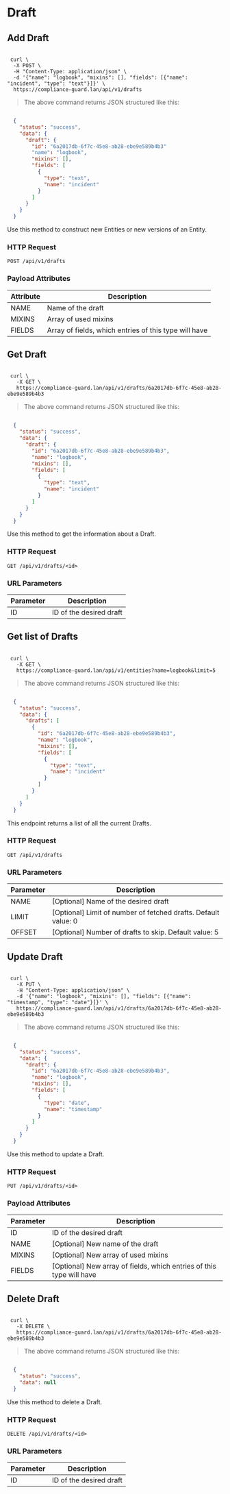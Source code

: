 # Draft



## Add Draft

```shell

 curl \
  -X POST \
  -H "Content-Type: application/json" \
  -d '{"name": "logbook", "mixins": [], "fields": [{"name": "incident", "type": "text"}]}' \
  https://compliance-guard.lan/api/v1/drafts

```

> The above command returns JSON structured like this:

```json

  {
    "status": "success",
    "data": {
      "draft": {
        "id": "6a2017db-6f7c-45e8-ab28-ebe9e589b4b3"
        "name": "logbook",
        "mixins": [],
        "fields": [
          {
            "type": "text",
            "name": "incident"
          }
        ]
      }
    }
  }

```

Use this method to construct new Entities or new versions of an Entity.

### HTTP Request

`POST /api/v1/drafts`

### Payload Attributes

| Attribute | Description |
|-----------|-------------|
| NAME    | Name of the draft      |
| MIXINS   | Array of used mixins      |
| FIELDS   | Array of fields, which entries of this type will have      |




## Get Draft

```shell

 curl \
   -X GET \
   https://compliance-guard.lan/api/v1/drafts/6a2017db-6f7c-45e8-ab28-ebe9e589b4b3

```

> The above command returns JSON structured like this:

```json

  {
    "status": "success",
    "data": {
      "draft": {
        "id": "6a2017db-6f7c-45e8-ab28-ebe9e589b4b3",
        "name": "logbook",
        "mixins": [],
        "fields": [
          {
            "type": "text",
            "name": "incident"
          }
        ]
      }
    }
  }

```

Use this method to get the information about a Draft.

### HTTP Request

`GET /api/v1/drafts/<id>`

### URL Parameters

| Parameter | Description |
|-----------|-------------|
| ID    | ID of the desired draft      |





## Get list of Drafts

```shell

 curl \
   -X GET \
   https://compliance-guard.lan/api/v1/entities?name=logbook&limit=5

```

> The above command returns JSON structured like this:

```json

  {
    "status": "success",
    "data": {
      "drafts": [
        {
          "id": "6a2017db-6f7c-45e8-ab28-ebe9e589b4b3",
          "name": "logbook",
          "mixins": [],
          "fields": [
            {
              "type": "text",
              "name": "incident"
            }
          ]
        }
      ]
    }
  }

```

This endpoint returns a list of all the current Drafts.

### HTTP Request

`GET /api/v1/drafts`

### URL Parameters

| Parameter | Description |
|-----------|--------|
| NAME    | [Optional] Name of the desired draft
| LIMIT    | [Optional] Limit of number of fetched drafts. Default value: 0
| OFFSET    | [Optional] Number of drafts to skip. Default value: 5




## Update Draft

```shell

 curl \
   -X PUT \
   -H "Content-Type: application/json" \
   -d '{"name": "logbook", "mixins": [], "fields": [{"name": "timestamp", "type": "date"}]}' \
   https://compliance-guard.lan/api/v1/drafts/6a2017db-6f7c-45e8-ab28-ebe9e589b4b3

```

> The above command returns JSON structured like this:

```json

  {
    "status": "success",
    "data": {
      "draft": {
        "id": "6a2017db-6f7c-45e8-ab28-ebe9e589b4b3",
        "name": "logbook",
        "mixins": [],
        "fields": [
          {
            "type": "date",
            "name": "timestamp"
          }
        ]
      }
    }
  }

```

Use this method to update a Draft.

### HTTP Request

`PUT /api/v1/drafts/<id>`

### Payload Attributes

| Parameter | Description |
|-----------|-------------|
| ID     | ID of the desired draft      |
| NAME     | [Optional] New name of the draft      |
| MIXINS   | [Optional] New array of used mixins      |
| FIELDS   | [Optional] New array of fields, which entries of this type will have      |




## Delete Draft

```shell

 curl \
   -X DELETE \
   https://compliance-guard.lan/api/v1/drafts/6a2017db-6f7c-45e8-ab28-ebe9e589b4b3

```

> The above command returns JSON structured like this:

```json

  {
    "status": "success",
    "data": null
  }

```

Use this method to delete a Draft.

### HTTP Request

`DELETE /api/v1/drafts/<id>`

### URL Parameters

| Parameter | Description |
|-----------|-------------|
| ID     | ID of the desired draft  |



